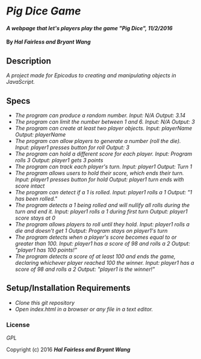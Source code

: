 # _Pig Dice Game_

#### _A webpage that let's players play the game "Pig Dice", 11/2/2016_

#### By _**Hal Fairless and Bryant Wang**_

## Description

_A project made for Epicodus to creating and manipulating objects in JavaScript._

## Specs

* _The program can produce a random number.
Input: N/A
Output: 3.14_
* _The program can limit the number between 1 and 6.
Input: N/A
Output: 3_
* _The program can create at least two player objects.
Input: playerName
Output: playerName_
* _The program can allow players to generate a number (roll the die).
Input: player1 presses button for roll
Output: 3_
* _The program can hold a different score for each player.
Input: Program rolls 3
Output: player1 gets 3 points_
* _The program can track each player's turn.
Input: player1
Output: Turn 1_
* _The program allows users to hold their score, which ends their turn.
Input: player1 presses button for hold
Output: player1 turn ends with score intact_
* _The program can detect if a 1 is rolled.
Input: player1 rolls a 1
Output: "1 has been rolled."_
* _The program detects a 1 being rolled and will nullify all rolls during the turn and end it.
Input: player1 rolls a 1 during first turn
Output: player1 score stays at 0_
* _The program allows players to roll until they hold.
Input: player1 rolls a die and doesn't get 1
Output: Program stays on player1's turn_
* _The program detects when a player's score becomes equal to or greater than 100.
Input: player1 has a score of 98 and rolls a 2
Output: "player1 has 100 points!"_
* _The program detects a score of at least 100 and ends the game, declaring whichever player reached 100 the winner.
Input: player1 has a score of 98 and rolls a 2
Output: "player1 is the winner!"_

## Setup/Installation Requirements

* _Clone this git repository_
* _Open index.html in a browser or any file in a text editor._

### License

*GPL*

Copyright (c) 2016 **_Hal Fairless and Bryant Wang_**
